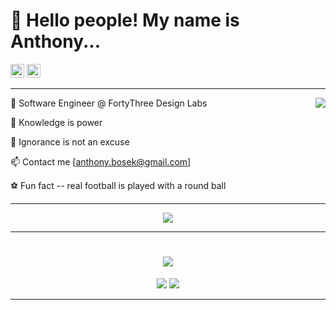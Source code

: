 
# 👋 Hello people! My name is Anthony...
<div>
<!-- <img src='https://api.visitorbadge.io/api/visitors?path=https%3A%2F%2Fgithub.com%2FanthonyBosek&countColor=%232ccce4&style=flat' height='22'> -->
<img src='https://img.shields.io/github/followers/anthonyBosek?label=Followers&style=social' height='22'>
<img src='https://img.shields.io/github/stars/anthonyBosek?style=social&label=Stars' height='22'>
<!--  &maxAge=2592000  -->
</div>

---
<!-- stats-sigma-five &hide=issues-->
<img src="https://github-readme-stats-sigma-five.vercel.app/api?username=anthonyBosek&count_private=true&show_icons=true&theme=dracula" align="right">

💼 Software Engineer @ FortyThree Design Labs

🌱 Knowledge is power

🚫 Ignorance is not an excuse

📫 Contact me [anthony.bosek@gmail.com]

⚽ Fun fact -- real football is played with a round ball

---

<p align="center">
  <a href="https://skillicons.dev">
    <img src="https://skillicons.dev/icons?i=html,css,sass,tailwind,materialui,styledcomponents,bootstrap,git,github,githubactions,bash,vscode,stackoverflow,figma,js,ts,jquery,regex,react,redux,nodejs,express,mongodb,graphql,aws,apollo,jest,pug&perline=14&theme=dark" />
  </a>
</p>

---

<h1 align='center'>
  <img src="https://github-profile-summary-cards.vercel.app/api/cards/profile-details?username=anthonyBosek&count_private=true&theme=dracula">
</h1>

<div align='center'>
  <img src="https://github-readme-streak-stats.herokuapp.com/?user=anthonyBosek&theme=dracula">
  <img src="https://github-readme-stats.vercel.app/api/top-langs/?username=anthonyBosek&layout=compact&theme=dracula">
</div>

---

<!--  -->
<!-- 🗨  Ask me about my journey -->
<!--   <img src="https://github-readme-stats.vercel.app/api/top-langs/?username=anthonyBosek&layout=compact&theme=dracula"> -->
<!-- <img src="https://github-profile-summary-cards.vercel.app/api/cards/stats?username=anthonyBosek&count_private=true&theme=dracula"> -->
<!-- <img src="http://github-profile-summary-cards.vercel.app/api/cards/productive-time?username=anthonyBosek&count_private=true&theme=dracula&utcOffset=8"> -->
<!--[![Anurag's GitHub stats](https://github-readme-stats.vercel.app/api?username=anthonyBosek&count_private=true&show_icons=true&theme=dracula)](https://github.com/anuraghazra/github-readme-stats) -->
<!-- [![Top Langs](https://github-readme-stats.vercel.app/api/top-langs/?username=anthonyBosek)](https://github.com/anuraghazra/github-readme-stats) -->
